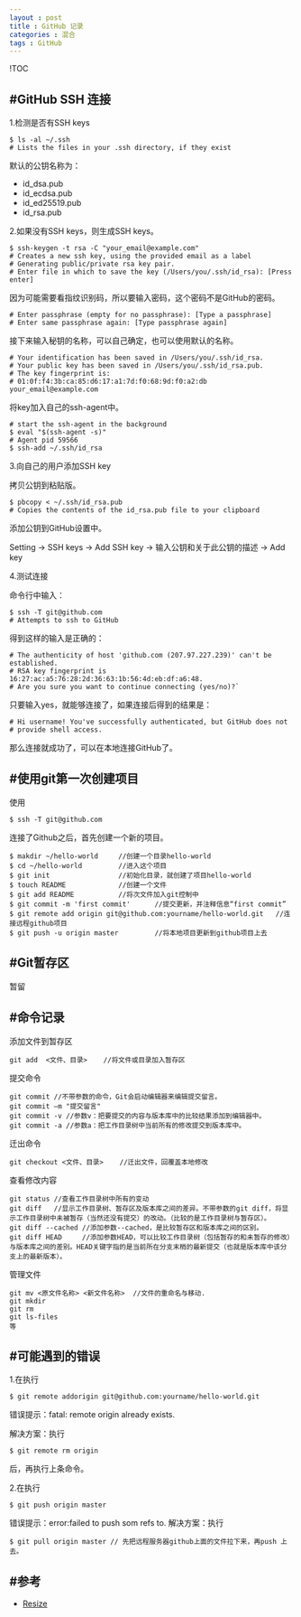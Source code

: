 ```yaml
---
layout : post
title : GitHub 记录
categories : 混合
tags : GitHub
---
```

!TOC

#GitHub SSH 连接
---
1.检测是否有SSH keys

```
$ ls -al ~/.ssh
# Lists the files in your .ssh directory, if they exist
```
默认的公钥名称为：

* id_dsa.pub
* id_ecdsa.pub
* id_ed25519.pub
* id_rsa.pub

2.如果没有SSH keys，则生成SSH keys。

```
$ ssh-keygen -t rsa -C "your_email@example.com"
# Creates a new ssh key, using the provided email as a label
# Generating public/private rsa key pair.
# Enter file in which to save the key (/Users/you/.ssh/id_rsa): [Press enter]
```
因为可能需要看指纹识别码，所以要输入密码，这个密码不是GitHub的密码。

```
# Enter passphrase (empty for no passphrase): [Type a passphrase]
# Enter same passphrase again: [Type passphrase again]
```
接下来输入秘钥的名称，可以自己确定，也可以使用默认的名称。

```
# Your identification has been saved in /Users/you/.ssh/id_rsa.
# Your public key has been saved in /Users/you/.ssh/id_rsa.pub.
# The key fingerprint is:
# 01:0f:f4:3b:ca:85:d6:17:a1:7d:f0:68:9d:f0:a2:db your_email@example.com
```
将key加入自己的ssh-agent中。

```
# start the ssh-agent in the background
$ eval "$(ssh-agent -s)"
# Agent pid 59566
$ ssh-add ~/.ssh/id_rsa
```

3.向自己的用户添加SSH key

拷贝公钥到粘贴版。

```
$ pbcopy < ~/.ssh/id_rsa.pub
# Copies the contents of the id_rsa.pub file to your clipboard
```
添加公钥到GitHub设置中。

Setting -> SSH keys -> Add SSH key -> 输入公钥和关于此公钥的描述 -> Add key

4.测试连接

命令行中输入：

```
$ ssh -T git@github.com
# Attempts to ssh to GitHub
```
得到这样的输入是正确的：

```
# The authenticity of host 'github.com (207.97.227.239)' can't be established.
# RSA key fingerprint is 16:27:ac:a5:76:28:2d:36:63:1b:56:4d:eb:df:a6:48.
# Are you sure you want to continue connecting (yes/no)?`
```
只要输入yes，就能够连接了，如果连接后得到的结果是：

```
# Hi username! You've successfully authenticated, but GitHub does not
# provide shell access.
```
那么连接就成功了，可以在本地连接GitHub了。

#使用git第一次创建项目
---
使用

```
$ ssh -T git@github.com
```
连接了Github之后，首先创建一个新的项目。

```
$ makdir ~/hello-world     //创建一个目录hello-world
$ cd ~/hello-world         //进入这个项目
$ git init                 //初始化目录，就创建了项目hello-world
$ touch README             //创建一个文件
$ git add README           //将次文件加入git控制中
$ git commit -m 'first commit'      //提交更新，并注释信息“first commit” 
$ git remote add origin git@github.com:yourname/hello-world.git   //连接远程github项目  
$ git push -u origin master         //将本地项目更新到github项目上去
```

#Git暂存区
---
暂留


#命令记录
---
添加文件到暂存区

```
git add  <文件、目录>    //将文件或目录加入暂存区
```

提交命令

```
git commit //不带参数的命令，Git会启动编辑器来编辑提交留言。
git commit –m "提交留言" 
git commit -v //参数v：把要提交的内容与版本库中的比较结果添加到编辑器中。
git commit -a //参数a：把工作目录树中当前所有的修改提交到版本库中。
```

迁出命令

```
git checkout <文件、目录>    //迁出文件，回覆盖本地修改
```

查看修改内容

```
git status //查看工作目录树中所有的变动
git diff   //显示工作目录树、暂存区及版本库之间的差异。不带参数的git diff，将显示工作目录树中未被暂存（当然还没有提交）的改动。（比较的是工作目录树与暂存区）。
git diff --cached //添加参数--cached，是比较暂存区和版本库之间的区别。
git diff HEAD     //添加参数HEAD，可以比较工作目录树（包括暂存的和未暂存的修改）与版本库之间的差别。HEAD关键字指的是当前所在分支末梢的最新提交（也就是版本库中该分支上的最新版本）。
```
管理文件

```
git mv <原文件名称> <新文件名称>  //文件的重命名与移动.
git mkdir 
git rm 
git ls-files
等

```

#可能遇到的错误
---
1.在执行

```
$ git remote addorigin git@github.com:yourname/hello-world.git
```
错误提示：fatal: remote origin already exists.

解决方案：执行

```
$ git remote rm origin
```
后，再执行上条命令。

2.在执行

```
$ git push origin master
```
错误提示：error:failed to push som refs to.
解决方案：执行

```
$ git pull origin master // 先把远程服务器github上面的文件拉下来，再push 上去。
```

#参考
---
* [Resize](http://resizesafari.com "a Safari extension")


